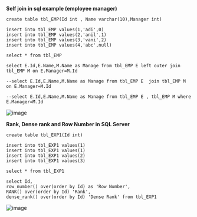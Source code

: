 **Self join in sql example (employee manager)**
```
create table tbl_EMP(Id int , Name varchar(10),Manager int)

insert into tbl_EMP values(1,'adi',0)
insert into tbl_EMP values(2,'anil',1)
insert into tbl_EMP values(3,'vani',2)
insert into tbl_EMP values(4,'abc',null)

select * from tbl_EMP

select E.Id,E.Name,M.Name as Manage from tbl_EMP E left outer join tbl_EMP M on E.Manager=M.Id

--select E.Id,E.Name,M.Name as Manage from tbl_EMP E  join tbl_EMP M on E.Manager=M.Id

--select E.Id,E.Name,M.Name as Manage from tbl_EMP E , tbl_EMP M where E.Manager=M.Id
```
![image](https://github.com/user-attachments/assets/085d8519-02e8-4226-8fcb-dd9bb10bd353)

**Rank, Dense rank and Row Number in SQL Server**
```
create table tbl_EXP1(Id int)

insert into tbl_EXP1 values(1)
insert into tbl_EXP1 values(1)
insert into tbl_EXP1 values(2)
insert into tbl_EXP1 values(3)

select * from tbl_EXP1

select Id, 
row_number() over(order by Id) as 'Row Number',
RANK() over(order by Id) 'Rank',
dense_rank() over(order by Id) 'Dense Rank' from tbl_EXP1
```
![image](https://github.com/user-attachments/assets/646aff1c-6187-4abd-b2e5-ffc92257a8d0)
